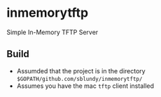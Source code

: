 # inmemorytftp
Simple In-Memory TFTP Server

Build
---
* Assumded that the project is in the directory `$GOPATH/github.com/sblundy/inmemorytftp/`
* Assumes you have the mac `tftp` client installed